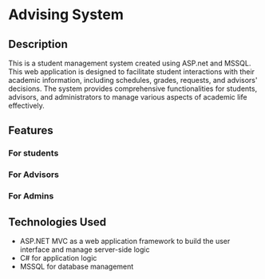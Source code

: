 # Advising System
## Description
This is a student management system created using ASP.net and MSSQL. This web application is designed to facilitate student interactions with their academic information, 
including schedules, grades, requests, and advisors' decisions. The system provides comprehensive functionalities for students, advisors, and administrators to manage various aspects of academic life effectively.

## Features
### For students

### For Advisors

### For Admins

## Technologies Used
- ASP.NET MVC as a web application framework to build the user interface and manage server-side logic
- C# for application logic
- MSSQL for database management
